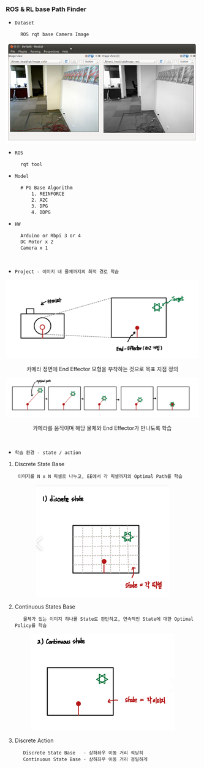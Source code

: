 ### ROS & RL base Path Finder  

- `Dataset` 

        ROS rqt base Camera Image

<div align="center">

![img.png](img.png)

</div>

- `ROS`

        rqt tool     

- `Model`

        # PG Base Algorithm
            1. REINFORCE
            2. A2C
            3. DPG
            4. DDPG

- `HW`

        Arduino or Rbpi 3 or 4
        DC Motor x 2
        Camera x 1

<br>

- `Project - 이미지 내 물체까지의 최적 경로 학습` 

    

<div align="center">

![img_1.png](img_1.png)

카메라 정면에 End Effector 모형을 부착하는 것으로 목표 지점 정의

![img_2.png](img_2.png)

카메라를 움직이며 해당 물체와 End Effector가 만나도록 학습

</div>

<br>


- `학습 환경 - state / action` 

1. Discrete State Base

        이미지를 N x N 픽셀로 나누고, EE에서 각 픽셀까지의 Optimal Path를 학습 

<div align="center">

![img_3.png](img_3.png)

</div>

2. Continuous States Base

          물체가 있는 이미지 하나를 State로 판단하고, 연속적인 State에 대한 Optimal Policy를 학습

<div align="center">

![img_4.png](img_4.png)

</div>

3. Discrete Action

          Discrete State Base   - 상하좌우 이동 거리 적당히
          Continuous State Base - 상하좌우 이동 거리 정밀하게 

  




        
